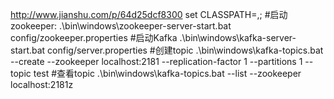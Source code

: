 http://www.jianshu.com/p/64d25dcf8300
set CLASSPATH=,;
#启动zookeeper:
.\bin\windows\zookeeper-server-start.bat config/zookeeper.properties
#启动Kafka
.\bin\windows\kafka-server-start.bat config/server.properties
#创建topic
.\bin\windows\kafka-topics.bat --create --zookeeper localhost:2181 --replication-factor 1 --partitions 1 --topic test
#查看topic
.\bin\windows\kafka-topics.bat --list --zookeeper localhost:2181z
